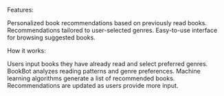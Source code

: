 Features:

 Personalized book recommendations based on previously read books.
 Recommendations tailored to user-selected genres.
 Easy-to-use interface for browsing suggested books.

How it works:

 Users input books they have already read and select preferred genres.
 BookBot analyzes reading patterns and genre preferences.
 Machine learning algorithms generate a list of recommended books.
 Recommendations are updated as users provide more input.
